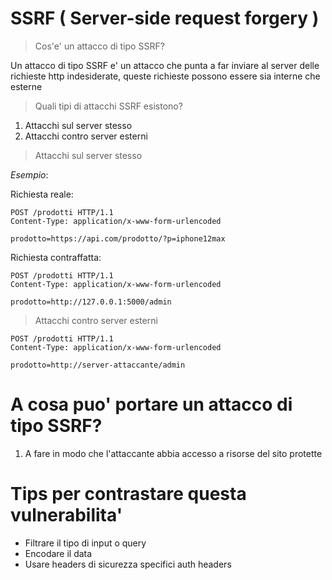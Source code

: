 # SSRF ( Server-side request forgery )


> Cos'e' un attacco di tipo SSRF? 

Un attacco di tipo SSRF e' un attacco che punta a far inviare al server delle richieste http indesiderate, queste richieste possono essere sia interne che esterne


> Quali tipi di attacchi SSRF esistono?
1. Attacchi sul server stesso
2. Attacchi contro server esterni

> Attacchi sul server stesso

*Esempio*:

Richiesta reale:

```
POST /prodotti HTTP/1.1
Content-Type: application/x-www-form-urlencoded

prodotto=https://api.com/prodotto/?p=iphone12max
```

Richiesta contraffatta:

```
POST /prodotti HTTP/1.1
Content-Type: application/x-www-form-urlencoded

prodotto=http://127.0.0.1:5000/admin
```

> Attacchi contro server esterni

```
POST /prodotti HTTP/1.1
Content-Type: application/x-www-form-urlencoded

prodotto=http://server-attaccante/admin
```

# A cosa puo' portare un attacco di tipo SSRF?

1. A fare in modo che l'attaccante abbia accesso a risorse del sito protette


# Tips per contrastare questa vulnerabilita'
- Filtrare il tipo di input o query
- Encodare il data
- Usare headers di sicurezza specifici auth headers
